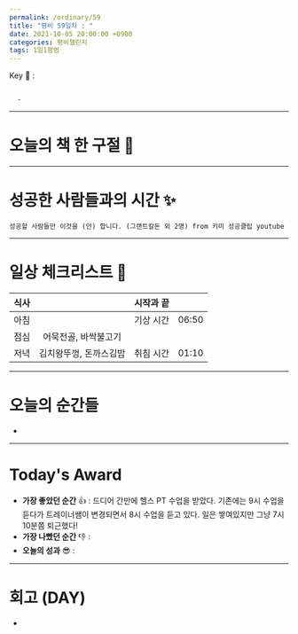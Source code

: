 ```yaml
---
permalink: /ordinary/59
title: "평비 59일차 : "
date: 2021-10-05 20:00:00 +0900
categories: 평비챌린지
tags: 1일1평범
---  
```

Key 🔑 : 
```

  - 
```

---
# 오늘의 책 한 구절 📕


---
# 성공한 사람들과의 시간 ✨
`성공할 사람들만 이것을 (안) 합니다. (그랜트칼돈 외 2명) from 키미 성공클립 youtube`  

---
# 일상 체크리스트 📃

| 식사 |  | 시작과 끝 |  |
|:----:|:----:|:----:|:----:|
| 아침 |  | 기상 시간 | 06:50 |
| 점심 | 어묵전골, 바싹불고기 |  |  |
| 저녁 | 김치왕뚜껑, 돈까스김밥 | 취침 시간 | 01:10 |

---
# 오늘의 순간들
- 

---
# Today's Award
- **가장 좋았던 순간** 👍 : 드디어 간만에 헬스 PT 수업을 받았다. 기존에는 9시 수업을 듣다가 트레이너쌤이 변경되면서 8시 수업을 듣고 있다. 일은 쌓여있지만 그냥 7시 10분쯤 퇴근했다!
- **가장 나빴던 순간** 👎 : 
- **오늘의 성과** 😎 : 

---
# 회고 (DAY)
- 